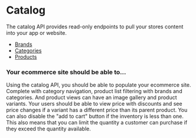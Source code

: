 # Catalog

The catalog API provides read-only endpoints to pull your stores content into your app or website. 

- [Brands](./brands.md)
- [Categories](./categories.md)
- [Products](./products.md)

### Your ecommerce site should be able to...

Using the catalog API, you should be able to populate your ecommerce site. Complete with category navigation, product list filtering with brands and categories. And product views can have an image gallery and product variants. Your users should be able to view price with discounts and see price changes if a variant has a different price than its parent product. You can also disable the "add to cart" button if the inventory is less than one. This also means that you can limit the quantity a customer can purchase if they exceed the quantity available.


